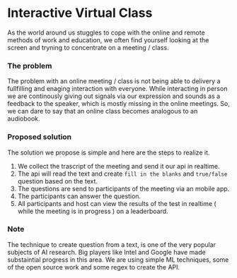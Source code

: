 # Interactive Virtual Class

As the world around us stuggles to cope with the online and remote methods of work and education, we often find yourself looking at the screen and tryning to concentrate on a meeting / class.

### The problem
The problem with an online meeting / class is not being able to  delivery a fullfilling and enaging interaction with everyone. While interacting in person we are continously giving out signals via our expression and sounds as a feedback to the speaker, which is mostly missing in the online meetings. So, we can dare to say that an online class becomes analogous to an audiobook.

### Proposed solution
The solution we propose is simple and here are the steps to realize it.
1. We collect the trascript of the meeting and send it our api in realtime.
2. The api will read the text and create `fill in the blanks` and `true/false` question based on the text.
3. The questions are send to participants of the meeting via an mobile app.
4. The participants can answer the question.
5. All participants and host can view the results of the test in realtime ( while the meeting is in progress ) on a leaderboard.

### Note
The technique to create question from a text, is one of the very popular subjects of AI research. Big players like Intel and Google have made substaintial progress in this area. We are using simple ML techniques, some of the open source work and some regex to create the API.
